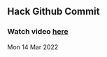 
 ## Hack Github Commit 
 ### Watch video <a href="https://www.youtube.com">here</a> 
 Mon 14 Mar 2022 
